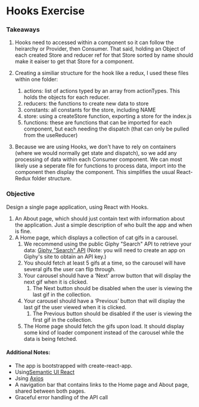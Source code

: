 # Hooks Exercise

### Takeaways

1. Hooks need to accessed within a component so it can follow the heirarchy or Provider, then Consumer. That said, holding an Object of each created Store and reducer ref for that Store sorted by name should make it eaiser to get that Store for a component.

2. Creating a similiar structure for the hook like a redux, I used these files within one folder:
    1. actions: list of actions typed by an array from actionTypes. This holds the objects for each reducer.
    2. reducers: the functions to create new data to store
    3. constants: all constants for the store, including NAME
    4. store: using a createStore function, exporting a store for the index.js
    5. functions: these are functions that can be imported for each component, but each needing the dispatch (that can only be pulled from the useReducer)

3. Because we are using Hooks, we don't have to rely on containers (where we would normally get state and dispatch), so we add any processing of data within each Consumer component. We can most likely use a seperate file for functions to process data, import into the component then display the component. This simplifies the usual React-Redux folder structure.

### Objective

Design a single page application, using React with Hooks.

1. An About page, which should just contain text with information about the application. Just a simple description of who built the app and when is fine.
2. A Home page, which displays a collection of cat gifs in a carousel.
    1. We recommend using the public Giphy "Search" API to retrieve your data: [Giphy "Search" API](https://developers.giphy.com/docs/) (Note: you will need to create an app on Giphy's site to obtain an API key.) 
    2. You should fetch at least 5 gifs at a time, so the carousel will have several gifs the user can flip through.
    3. Your carousel should have a ‘Next’ arrow button that will display the next gif when it is clicked.
        1. The Next button should be disabled when the user is viewing the last gif in the collection.
    4. Your carousel should have a ‘Previous’ button that will display the last gif the user viewed when it is clicked. 
        1. The Previous button should be disabled if the user is viewing the first gif in the collection. 
    5. The Home page should fetch the gifs upon load. It should display some kind of loader component instead of the carousel while the data is being fetched.

#### Additional Notes:
- The app is bootstrapped with create-react-app.
- Using[Semantic UI React](https://react.semantic-ui.com/usage) 
- Jsing [Axios](https://github.com/axios/axios)
- A navigation bar that contains links to the Home page and About page, shared between both pages.
- Graceful error handling of the API call
